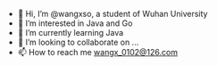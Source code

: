 - 👋 Hi, I’m @wangxso, a student of Wuhan University
- 👀 I’m interested in Java and Go
- 🌱 I’m currently learning Java
- 💞️ I’m looking to collaborate on ...
- 📫 How to reach me wangx_0102@126.com


